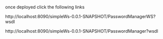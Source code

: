once deployed click the following links

http://localhost:8090/simpleWs-0.0.1-SNAPSHOT/PasswordManagerWS?wsdl


http://localhost:8090/simpleWs-0.0.1-SNAPSHOT/PasswordManager?wsdl
